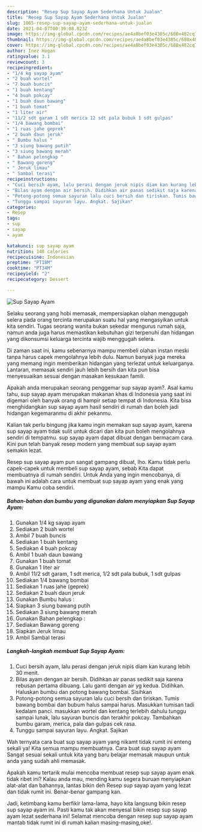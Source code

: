```yaml
---
description: "Resep Sup Sayap Ayam Sederhana Untuk Jualan"
title: "Resep Sup Sayap Ayam Sederhana Untuk Jualan"
slug: 1065-resep-sup-sayap-ayam-sederhana-untuk-jualan
date: 2021-04-07T00:39:08.023Z
image: https://img-global.cpcdn.com/recipes/ae4a8bef03e4305c/680x482cq70/sup-sayap-ayam-foto-resep-utama.jpg
thumbnail: https://img-global.cpcdn.com/recipes/ae4a8bef03e4305c/680x482cq70/sup-sayap-ayam-foto-resep-utama.jpg
cover: https://img-global.cpcdn.com/recipes/ae4a8bef03e4305c/680x482cq70/sup-sayap-ayam-foto-resep-utama.jpg
author: Inez Hogan
ratingvalue: 3.1
reviewcount: 3
recipeingredient:
- "1/4 kg sayap ayam"
- "2 buah wortel"
- "7 buah buncis"
- "1 buah kentang"
- "4 buah pokcay"
- "1 buah daun bawang"
- "1 buah tomat"
- "1 liter air"
- "11/2 sdt garam 1 sdt merica 12 sdt pala bubuk 1 sdt gulpas"
- "1/4 bawang bombai"
- "1 ruas jahe geprek"
- "2 buah daun jeruk"
- " Bumbu halus "
- "3 siung bawang putih"
- "3 siung bawang merah"
- " Bahan pelengkap "
- " Bawang goreng"
- " Jeruk limau"
- " Sambal terasi"
recipeinstructions:
- "Cuci bersih ayam, lalu perasi dengan jeruk nipis diam kan kurang lebih 30 menit."
- "Bilas ayam dengan air bersih. Didihkan air panas sedikit saja karena rebusan pertama dibuang. Lalu ganti dengan air yg kedua. Didihkan. Haluskan bumbu dan potong bawang bombai. Sisihkan"
- "Potong-potong semua sayuran lalu cuci bersih dan tiriskan. Tumis bawang bombai dan bubum halus sampai harus. Masukkan tumisan tadi kedalam panci. masukkan wortel dan kentang terlebih dahulu tunggu sampai lunak, lalu sayuran buncis dan terakhir pokcay. Tambahkan bumbu garam, merica, pala dan gulpas cek rasa."
- "Tunggu sampai sayuran layu. Angkat. Sajikan"
categories:
- Resep
tags:
- sup
- sayap
- ayam

katakunci: sup sayap ayam 
nutrition: 148 calories
recipecuisine: Indonesian
preptime: "PT18M"
cooktime: "PT34M"
recipeyield: "2"
recipecategory: Dessert

---
```



![Sup Sayap Ayam](https://img-global.cpcdn.com/recipes/ae4a8bef03e4305c/680x482cq70/sup-sayap-ayam-foto-resep-utama.jpg)

Selaku seorang yang hobi memasak, mempersiapkan olahan menggugah selera pada orang tercinta merupakan suatu hal yang mengasyikan untuk kita sendiri. Tugas seorang  wanita bukan sekedar mengurus rumah saja, namun anda juga harus memastikan kebutuhan gizi terpenuhi dan hidangan yang dikonsumsi keluarga tercinta wajib menggugah selera.

Di zaman  saat ini, kamu sebenarnya mampu membeli olahan instan meski tanpa harus capek mengolahnya lebih dulu. Namun banyak juga mereka yang memang ingin memberikan hidangan yang terlezat untuk keluarganya. Lantaran, memasak sendiri jauh lebih bersih dan kita pun bisa menyesuaikan sesuai dengan masakan kesukaan famili. 



Apakah anda merupakan seorang penggemar sup sayap ayam?. Asal kamu tahu, sup sayap ayam merupakan makanan khas di Indonesia yang saat ini digemari oleh banyak orang di hampir setiap tempat di Indonesia. Kita bisa menghidangkan sup sayap ayam hasil sendiri di rumah dan boleh jadi hidangan kegemaranmu di akhir pekanmu.

Kalian tak perlu bingung jika kamu ingin memakan sup sayap ayam, karena sup sayap ayam tidak sulit untuk dicari dan kita pun boleh mengolahnya sendiri di tempatmu. sup sayap ayam dapat dibuat dengan bermacam cara. Kini pun telah banyak resep modern yang membuat sup sayap ayam semakin lezat.

Resep sup sayap ayam pun sangat gampang dibuat, lho. Kamu tidak perlu capek-capek untuk membeli sup sayap ayam, sebab Kita dapat membuatnya di rumah sendiri. Untuk Anda yang ingin mencobanya, di bawah ini adalah cara untuk membuat sup sayap ayam yang enak yang mampu Kamu coba sendiri.

<!--inarticleads1-->

##### Bahan-bahan dan bumbu yang digunakan dalam menyiapkan Sup Sayap Ayam:

1. Gunakan 1/4 kg sayap ayam
1. Sediakan 2 buah wortel
1. Ambil 7 buah buncis
1. Sediakan 1 buah kentang
1. Sediakan 4 buah pokcay
1. Ambil 1 buah daun bawang
1. Gunakan 1 buah tomat
1. Gunakan 1 liter air
1. Ambil 11/2 sdt garam, 1 sdt merica, 1/2 sdt pala bubuk, 1 sdt gulpas
1. Sediakan 1/4 bawang bombai
1. Sediakan 1 ruas jahe (geprek)
1. Sediakan 2 buah daun jeruk
1. Gunakan  Bumbu halus :
1. Siapkan 3 siung bawang putih
1. Sediakan 3 siung bawang merah
1. Gunakan  Bahan pelengkap :
1. Sediakan  Bawang goreng
1. Siapkan  Jeruk limau
1. Ambil  Sambal terasi




<!--inarticleads2-->

##### Langkah-langkah membuat Sup Sayap Ayam:

1. Cuci bersih ayam, lalu perasi dengan jeruk nipis diam kan kurang lebih 30 menit.
1. Bilas ayam dengan air bersih. Didihkan air panas sedikit saja karena rebusan pertama dibuang. Lalu ganti dengan air yg kedua. Didihkan. Haluskan bumbu dan potong bawang bombai. Sisihkan
1. Potong-potong semua sayuran lalu cuci bersih dan tiriskan. Tumis bawang bombai dan bubum halus sampai harus. Masukkan tumisan tadi kedalam panci. masukkan wortel dan kentang terlebih dahulu tunggu sampai lunak, lalu sayuran buncis dan terakhir pokcay. Tambahkan bumbu garam, merica, pala dan gulpas cek rasa.
1. Tunggu sampai sayuran layu. Angkat. Sajikan




Wah ternyata cara buat sup sayap ayam yang nikamt tidak rumit ini enteng sekali ya! Kita semua mampu membuatnya. Cara buat sup sayap ayam Sangat sesuai sekali untuk kita yang baru belajar memasak maupun untuk anda yang sudah ahli memasak.

Apakah kamu tertarik mulai mencoba membuat resep sup sayap ayam enak tidak ribet ini? Kalau anda mau, mending kamu segera buruan menyiapkan alat-alat dan bahannya, lantas bikin deh Resep sup sayap ayam yang lezat dan tidak rumit ini. Benar-benar gampang kan. 

Jadi, ketimbang kamu berfikir lama-lama, hayo kita langsung bikin resep sup sayap ayam ini. Pasti kamu tak akan menyesal bikin resep sup sayap ayam lezat sederhana ini! Selamat mencoba dengan resep sup sayap ayam mantab tidak rumit ini di rumah kalian masing-masing,oke!.

